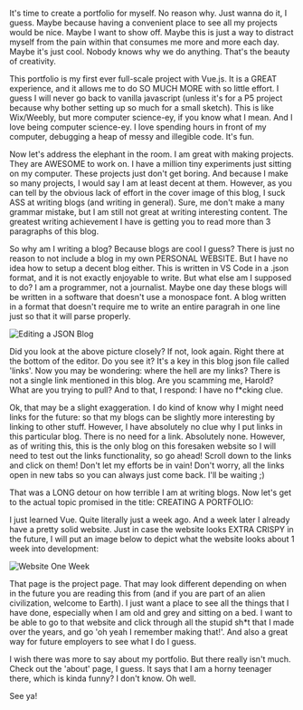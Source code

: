It's time to create a portfolio for myself. No reason why. Just wanna do it, I guess. Maybe because having a convenient place to see all my projects would be nice. Maybe I want to show off. Maybe this is just a way to distract myself from the pain within that consumes me more and more each day. Maybe it's just cool. Nobody knows why we do anything. That's the beauty of creativity.

This portfolio is my first ever full-scale project with Vue.js. It is a GREAT experience, and it allows me to do SO MUCH MORE with so little effort. I guess I will never go back to vanilla javascript (unless it's for a P5 project because why bother setting up so much for a small sketch). This is like Wix/Weebly, but more computer science-ey, if you know what I mean. And I love being computer science-ey. I love spending hours in front of my computer, debugging a heap of messy and illegible code. It's fun.

Now let's address the elephant in the room. I am great with making projects. They are AWESOME to work on. I have a million tiny experiments just sitting on my computer. These projects just don't get boring. And because I make so many projects, I would say I am at least decent at them. However, as you can tell by the obvious lack of effort in the cover image of this blog, I suck ASS at writing blogs (and writing in general). Sure, me don't make a many grammar mistake, but I am still not great at writing interesting content. The greatest writing achievement I have is getting you to read more than 3 paragraphs of this blog.

So why am I writing a blog? Because blogs are cool I guess? There is just no reason to not include a blog in my own PERSONAL WEBSITE. But I have no idea how to setup a decent blog either. This is written in VS Code in a .json format, and it is not exactly enjoyable to write. But what else am I supposed to do? I am a programmer, not a journalist. Maybe one day these blogs will be written in a software that doesn't use a monospace font. A blog written in a format that doesn't require me to write an entire paragrah in one line just so that it will parse properly.

![Editing a JSON Blog](https://haroldkwan.com/api/blogs/images/editingAJsonBlog.png)

Did you look at the above picture closely? If not, look again. Right there at the bottom of the editor. Do you see it? It's a key in this blog json file called 'links'. Now you may be wondering: where the hell are my links? There is not a single link mentioned in this blog. Are you scamming me, Harold? What are you trying to pull? And to that, I respond: I have no f\*cking clue.

Ok, that may be a slight exaggeration. I do kind of know why I might need links for the future: so that my blogs can be slightly more interesting by linking to other stuff. However, I have absolutely no clue why I put links in this particular blog. There is no need for a link. Absolutely none. However, as of writing this, this is the only blog on this foresaken website so I will need to test out the links functionality, so go ahead! Scroll down to the links and click on them! Don't let my efforts be in vain! Don't worry, all the links open in new tabs so you can always just come back. I'll be waiting ;)

That was a LONG detour on how terrible I am at writing blogs. Now let's get to the actual topic promised in the title: CREATING A PORTFOLIO:

I just learned Vue. Quite literally just a week ago. And a week later I already have a pretty solid website. Just in case the website looks EXTRA CRISPY in the future, I will put an image below to depict what the website looks about 1 week into development:

![Website One Week](https://haroldkwan.com/api/blogs/images/websiteOneWeek.png)

That page is the project page. That may look different depending on when in the future you are reading this from (and if you are part of an alien civilization, welcome to Earth). I just want a place to see all the things that I have done, especially when I am old and grey and sitting on a bed. I want to be able to go to that website and click through all the stupid sh\*t that I made over the years, and go 'oh yeah I remember making that!'. And also a great way for future employers to see what I do I guess.

I wish there was more to say about my portfolio. But there really isn't much. Check out the 'about' page, I guess. It says that I am a horny teenager there, which is kinda funny? I don't know. Oh well.

See ya!
